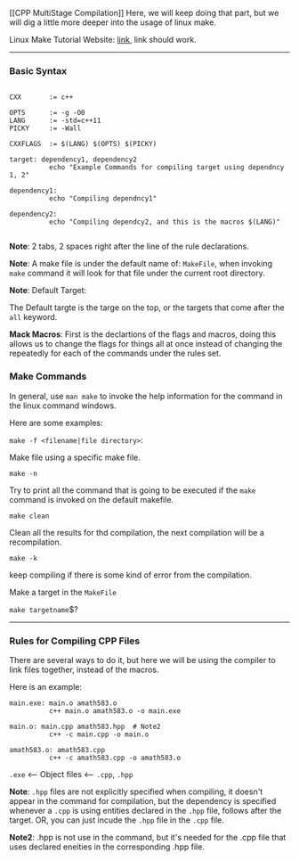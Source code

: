 [[CPP MultiStage Compilation]]
Here, we will keep doing that part, but we will dig a little more deeper into the usage of linux make. 

Linux Make Tutorial Website: [link](https://makefiletutorial.com/), link should work. 

---
### **Basic Syntax**

```

CXX       := c++

OPTS      := -g -O0
LANG      := -std=c++11 
PICKY     := -Wall

CXXFLAGS  := $(LANG) $(OPTS) $(PICKY)

target: dependency1, dependency2
          echo "Example Commands for compiling target using dependncy 1, 2"

dependency1: 
          echo "Compiling dependncy1"

dependency2: 
          echo "Compiling dependcy2, and this is the macros $(LANG)"


```

**Note**: 2 tabs, 2 spaces right after the line of the rule declarations. 

**Note**: A make file is under the default name of: `MakeFile`, when invoking `make` command it will look for that file under the current root directory. 

**Note**: Default Target: 

The Default targte is the targe on the top, or the targets that come after the `all` keyword. 

**Mack Macros**: First is the declartions of the flags and macros, doing this allows us to change the flags for things all at once instead of changing the repeatedly for each of the commands under the rules set.

### **Make Commands**

In general, use `man make` to invoke the help information for the command in the linux command windows. 

Here are some examples: 

`make -f <filename|file directory>`: 

Make file using a specific make file. 

`make -n`

Try to print all the command that is going to be executed if the `make` command is invoked on the default makefile.

`make clean`

Clean all the results for thd compilation, the next compilation will be a recompilation. 

`make -k`

keep compiling if there is some kind of error from the compilation. 

Make a target in the `MakeFile`

`make targetname`$?



---
### **Rules for Compiling CPP Files**

There are several ways to do it, but here we will be using the compiler to link files together, instead of the macros. 

Here is an example: 
```
main.exe: main.o amath583.o
          c++ main.o amath583.o -o main.exe

main.o: main.cpp amath583.hpp  # Note2
          c++ -c main.cpp -o main.o

amath583.o: amath583.cpp
          c++ -c amath583.cpp -o amath583.o
````
`.exe` <-- Object files <-- `.cpp`, `.hpp`

**Note**: `.hpp` files are not explicitly specified when compiling, it doesn't appear in the command for compilation, but the dependency is specified whenever a `.cpp` is using entities declared in the `.hpp` file, follows after the target. OR, you can just incude the `.hpp` file in the `.cpp` file. 

**Note2**: .hpp is not use in the command, but it's needed for the .cpp file that uses declared eneities in the corresponding .hpp file. 

